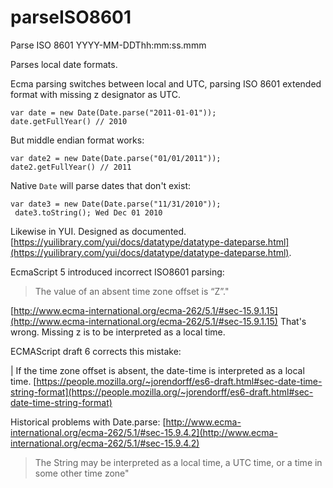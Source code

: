 parseISO8601
============

Parse ISO 8601 YYYY-MM-DDThh:mm:ss.mmm

Parses local date formats.

Ecma parsing switches between local and UTC, 
parsing ISO 8601 extended format with 
missing z designator as UTC.


```
var date = new Date(Date.parse("2011-01-01"));
date.getFullYear() // 2010
```
But middle endian format works:

```
var date2 = new Date(Date.parse("01/01/2011"));
date2.getFullYear() // 2011
```

Native `Date` will parse dates that don't exist:

```
var date3 = new Date(Date.parse("11/31/2010"));
 date3.toString(); Wed Dec 01 2010
```

Likewise in YUI. Designed as documented. [https://yuilibrary.com/yui/docs/datatype/datatype-dateparse.html](https://yuilibrary.com/yui/docs/datatype/datatype-dateparse.html).
 
EcmaScript 5 introduced incorrect ISO8601 parsing:
> The value of an absent time zone offset is “Z”."

[http://www.ecma-international.org/ecma-262/5.1/#sec-15.9.1.15](http://www.ecma-international.org/ecma-262/5.1/#sec-15.9.1.15) 
That's wrong. Missing z is to be interpreted as a local time.
 


ECMAScript draft 6 corrects this mistake:

| If the time zone offset is absent, the date-time is interpreted as a
local time.
[https://people.mozilla.org/~jorendorff/es6-draft.html#sec-date-time-string-format](https://people.mozilla.org/~jorendorff/es6-draft.html#sec-date-time-string-format)

Historical problems with Date.parse: [http://www.ecma-international.org/ecma-262/5.1/#sec-15.9.4.2](http://www.ecma-international.org/ecma-262/5.1/#sec-15.9.4.2)
>   The String may be interpreted as a local time,
>    a UTC time, or a time in some other time zone"
